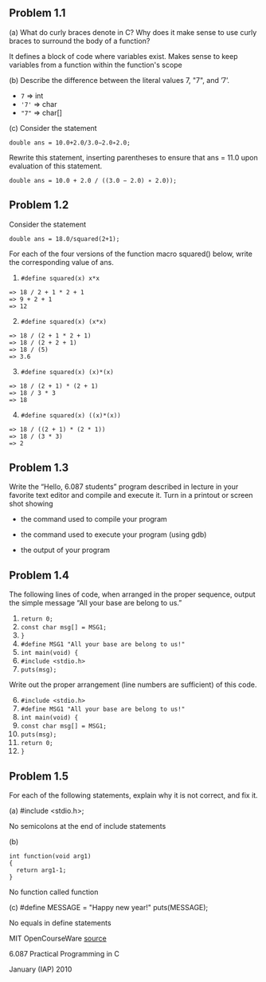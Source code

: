 ## Problem 1.1

(a) What do curly braces denote in C? Why does it make sense to use curly braces to surround
the body of a function?

It defines a block of code where variables exist. Makes sense to keep variables from 
a function within the function's scope

(b) Describe the difference between the literal values 7, "7", and ’7’.
- `7` => int
- `'7'` => char
- `"7"` => char[]

(c) Consider the statement

    double ans = 10.0+2.0/3.0−2.0∗2.0;

Rewrite this statement, inserting parentheses to ensure that ans = 11.0 upon evaluation of
this statement.
    
    double ans = 10.0 + 2.0 / ((3.0 − 2.0) ∗ 2.0));


## Problem 1.2 

Consider the statement

    double ans = 18.0/squared(2+1);

For each of the four versions of the function macro squared() below, write the corresponding value
of ans.

  1. `#define squared(x) x*x`

```
=> 18 / 2 + 1 * 2 + 1
=> 9 + 2 + 1
=> 12
```

  2. `#define squared(x) (x*x)`

```
=> 18 / (2 + 1 * 2 + 1)
=> 18 / (2 + 2 + 1)
=> 18 / (5)
=> 3.6
```

  3. `#define squared(x) (x)*(x)`

```
=> 18 / (2 + 1) * (2 + 1)
=> 18 / 3 * 3 
=> 18 

```

  4. `#define squared(x) ((x)*(x))`

```
=> 18 / ((2 + 1) * (2 * 1))
=> 18 / (3 * 3)
=> 2

```

## Problem 1.3

Write the “Hello, 6.087 students” program described in lecture in your favorite text editor and
compile and execute it. Turn in a printout or screen shot showing

- the command used to compile your program

- the command used to execute your program (using gdb)
- the output of your program


## Problem 1.4
The following lines of code, when arranged in the proper sequence, output the simple message “All
your base are belong to us.”

1. `return 0;`
2. `const char msg[] = MSG1;`
3. `}`
4. `#define MSG1 "All your base are belong to us!"`
5. `int main(void) {`
6. `#include <stdio.h>`
7. `puts(msg);`

Write out the proper arrangement (line numbers are sufficient) of this code.

6. `#include <stdio.h>`
4. `#define MSG1 "All your base are belong to us!"`
5. `int main(void) {`
2. `const char msg[] = MSG1;`
7. `puts(msg);`
1. `return 0;`
3. `}`


## Problem 1.5

For each of the following statements, explain why it is not correct, and fix it.

(a) 
    #include <stdio.h>;

No semicolons at the end of include statements

(b) 

    int function(void arg1)
    {
      return arg1-1;
    }

No function called function

(c) 
    #define MESSAGE = "Happy new year!"
    puts(MESSAGE);


No equals in define statements

MIT OpenCourseWare
[source](http://ocw.mit.edu/courses/electrical-engineering-and-computer-science/6-087-practical-programming-in-c-january-iap-2010/assignments/MIT6_087IAP10_assn01.pdf)

6.087 Practical Programming in C

January (IAP) 2010

